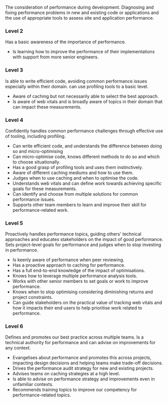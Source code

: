 The consideration of performance during development. Diagnosing and fixing performance problems in new and existing code or applications and the use of appropriate tools to assess site and application performance.

### Level 2
Has a basic awareness of the importance of performance.
- Is learning how to improve the performance of their implementations with support from more senior engineers.

### Level 3
Is able to write efficient code, avoiding common performance issues especially within their domain.
can use profiling tools to a basic level.
- Aware of caching but not necessarily able to select the best approach.
- Is aware of web vitals and is broadly aware of topics in their domain that can impact these measurements.

### Level 4
Confidently handles common performance challenges through effective use of tooling, including profiling.
- Can write efficient code, and understands the difference between doing so and micro-optimising
- Can micro-optimise code, knows different methods to do so and which to choose situationally.
- Has a good grasp of profiling tools and uses them instinctively.
- Aware of different caching mediums and how to use them.
- Judges when to use caching and when to optimise the code.
- Understands web vitals and can define work towards achieving specific goals for these measurements.
- Can identify and choose from multiple solutions for common performance issues.
- Supports other team members to learn and improve their skill for performance-related work.

### Level 5
Proactively handles performance topics, guiding others' technical approaches and educates stakeholders on the impact of good performance. Sets project-level goals for performance and judges when to stop investing in performance.
- Is keenly aware of performance when peer reviewing.
- Has a proactive approach to caching for performance.
- Has a full end-to-end knowledge of the impact of optimisations.
- Knows how to leverage multiple performance analysis tools.
- Works with other senior members to set goals or work to improve performance.
- Knows when to stop optimising considering diminishing returns and project constraints.
- Can guide stakeholders on the practical value of tracking web vitals and how it impacts their end users to help prioritise work related to performance.

### Level 6
Defines and promotes our best practice across multiple teams. Is a technical authority for performance and can advise on improvements for any context.
- Evangelises about performance and promotes this across projects, impacting design decisions and helping teams make trade-off decisions.
- Drives the performance audit strategy for new and existing projects.
- Advises teams on caching strategies at a high level.
- Is able to advise on performance strategy and improvements even in unfamiliar contexts.
- Recommends training topics to improve our competency for performance-related topics.